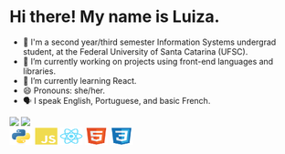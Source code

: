 <h1>Hi there! My name is Luiza.</h1>

  - 💬 I'm a second year/third semester Information Systems undergrad student, at the Federal University of Santa Catarina (UFSC).
  - 🔭 I’m currently working on projects using front-end languages and libraries.
  - 🌱 I’m currently learning React.
  - 😄 Pronouns: she/her.
  - 🗣️ I speak English, Portuguese, and basic French.
  
  <div style= "display: inline=block">
  <img height="170em" src="https://github-readme-stats.vercel.app/api?username=luizamedeiros&theme=tokyonight">
  <img height="170em" src="https://github-readme-stats.vercel.app/api/top-langs/?username=luizamedeiros&theme=tokyonight">
  </div>
  <div style="display: inline-block>
    <img align="center" height="30" width ="40" src="https://raw.githubusercontent.com/devicons/devicon/master/icons/python/python-original.svg">
    <img align="center" height="30" width ="40" src="https://raw.githubusercontent.com/devicons/devicon/master/icons/python/python-original.svg">
    <img align="center" height="30" width ="40" src="https://raw.githubusercontent.com/devicons/devicon/master/icons/javascript/javascript-plain.svg">
    <img align="center" height="30" width ="40" src="https://raw.githubusercontent.com/devicons/devicon/master/icons/react/react-original.svg">
    <img align="center" height="30" width ="40" src="https://raw.githubusercontent.com/devicons/devicon/master/icons/html5/html5-original.svg">
    <img align="center" height="30" width ="40" src="https://raw.githubusercontent.com/devicons/devicon/master/icons/css3/css3-original.svg">
  </div>
